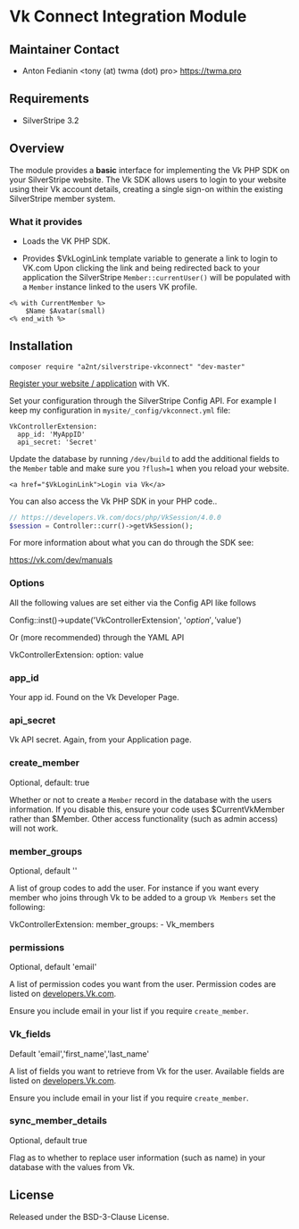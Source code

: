 # Vk Connect Integration Module

## Maintainer Contact
 * Anton Fedianin
   <tony (at) twma (dot) pro>
   <https://twma.pro>

## Requirements
 * SilverStripe 3.2

## Overview

The module provides a **basic** interface for implementing the Vk PHP SDK
on your SilverStripe website. The Vk SDK allows users to login to your
website using their Vk account details, creating a single sign-on within
the existing SilverStripe member system.

### What it provides

* Loads the VK PHP SDK.

* Provides $VkLoginLink template variable to generate a link to login to
VK.com Upon clicking the link and being redirected back to your application
the SilverStripe `Member::currentUser()` will be populated with a `Member`
instance linked to the users VK profile.

```
<% with CurrentMember %>
	$Name $Avatar(small)
<% end_with %>
```

## Installation

```
composer require "a2nt/silverstripe-vkconnect" "dev-master"
```

[Register your website / application](https://vk.com/dev) with VK.

Set your configuration through the SilverStripe Config API. For example I keep
my configuration in `mysite/_config/vkconnect.yml` file:

```
VkControllerExtension:
  app_id: 'MyAppID'
  api_secret: 'Secret'
```

Update the database by running `/dev/build` to add the additional fields to
the `Member` table and make sure you `?flush=1` when you reload your website.

```
<a href="$VkLoginLink">Login via Vk</a>
```

You can also access the Vk PHP SDK in your PHP code..

```php
// https://developers.Vk.com/docs/php/VkSession/4.0.0
$session = Controller::curr()->getVkSession();
```

For more information about what you can do through the SDK see:

https://vk.com/dev/manuals

### Options

All the following values are set either via the Config API like follows

  Config::inst()->update('VkControllerExtension', '$option', '$value')

Or (more recommended) through the YAML API

  VkControllerExtension:
    option: value

### app_id

Your app id. Found on the Vk Developer Page.

### api_secret

Vk API secret. Again, from your Application page.

### create_member

  Optional, default: true

Whether or not to create a `Member` record in the database with the users
information. If you disable this, ensure your code uses $CurrentVkMember
rather than $Member. Other access functionality (such as admin access) will not
work.

### member_groups

  Optional, default ''

A list of group codes to add the user. For instance if you want every member who
joins through Vk to be added to a group `Vk Members` set the
following:

  VkControllerExtension:
    member_groups:
      - Vk_members

### permissions

  Optional, default 'email'

A list of permission codes you want from the user. Permission codes are listed
on [developers.Vk.com](https://developers.Vk.com/docs/reference/login).

Ensure you include email in your list if you require `create_member`.

### Vk_fields

  Default 'email','first_name','last_name'

A list of fields you want to retrieve from Vk for the user. Available fields are listed
on [developers.Vk.com](https://developers.Vk.com/docs/graph-api/reference/user).

Ensure you include email in your list if you require `create_member`.

### sync_member_details

  Optional, default true

Flag as to whether to replace user information (such as name) in your database
with the values from Vk.

## License

Released under the BSD-3-Clause License.

